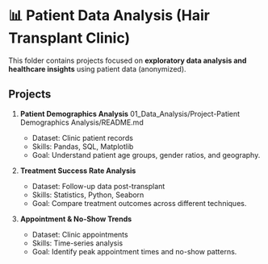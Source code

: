 # 📊 Patient Data Analysis (Hair Transplant Clinic)

This folder contains projects focused on **exploratory data analysis and healthcare insights** using patient data (anonymized).

## Projects
1. **Patient Demographics Analysis** 01_Data_Analysis/Project-Patient Demographics Analysis/README.md
   - Dataset: Clinic patient records
   - Skills: Pandas, SQL, Matplotlib
   - Goal: Understand patient age groups, gender ratios, and geography.

2. **Treatment Success Rate Analysis**
   - Dataset: Follow-up data post-transplant
   - Skills: Statistics, Python, Seaborn
   - Goal: Compare treatment outcomes across different techniques.

3. **Appointment & No-Show Trends**
   - Dataset: Clinic appointments
   - Skills: Time-series analysis
   - Goal: Identify peak appointment times and no-show patterns.

